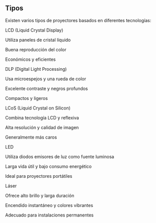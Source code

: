 ## Tipos

Existen varios tipos de proyectores basados en diferentes tecnologías:

LCD (Liquid Crystal Display)

Utiliza paneles de cristal líquido

Buena reproducción del color

Económicos y eficientes

DLP (Digital Light Processing)

Usa microespejos y una rueda de color

Excelente contraste y negros profundos

Compactos y ligeros

LCoS (Liquid Crystal on Silicon)

Combina tecnología LCD y reflexiva

Alta resolución y calidad de imagen

Generalmente más caros

LED

Utiliza diodos emisores de luz como fuente luminosa

Larga vida útil y bajo consumo energético

Ideal para proyectores portátiles

Láser

Ofrece alto brillo y larga duración

Encendido instantáneo y colores vibrantes

Adecuado para instalaciones permanentes
